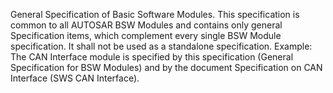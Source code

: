 General Specification of Basic Software Modules.
    This specification is common to all AUTOSAR BSW Modules and contains only general Specification items, which complement every single BSW Module specification. It shall not be used as a standalone specification.
    Example: The CAN Interface module is specified by this specification (General Specification for BSW Modules) and by the document Specification on CAN Interface (SWS CAN Interface).
